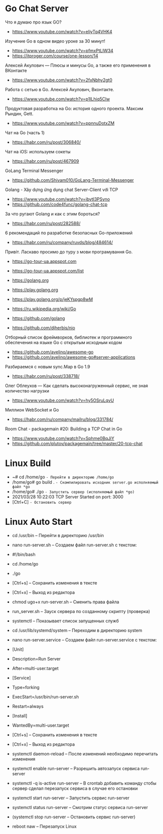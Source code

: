 # Go Chat Server

Что я думаю про язык GO?
- https://www.youtube.com/watch?v=eIiyTq4VHK4

Изучение Go в одном видео уроке за 30 минут!
- https://www.youtube.com/watch?v=pfmxPtLIW34
- https://itproger.com/course/one-lesson/14

Алексей Акулович — Плюсы и минусы Go, а также его применения в ВКонтакте
- https://www.youtube.com/watch?v=2fxNbhy2gt0

Работа с сетью в Go. Алексей Акулович, Вконтакте.
- https://www.youtube.com/watch?v=p1ILhiq5Clw

Продуктовая разработка на Go: история одного проекта. Максим Рындин, Gett.
- https://www.youtube.com/watch?v=ppnnuDotxZM

Чат на Go (часть 1)
- https://habr.com/ru/post/306840/

Чат на iOS: используем сокеты
- https://habr.com/ru/post/467909

GoLang Terminal Messenger
- https://github.com/Shivam010/GoLang-Terminal-Messenger

Golang - Xây dựng ứng dụng chat Server-Client với TCP
- https://www.youtube.com/watch?v=ibvtI3PSyno
- https://github.com/code4func/golang-chat-tcp

За что ругают Golang и как с этим бороться?
- https://habr.com/ru/post/282588/

6 рекомендаций по разработке безопасных Go-приложений
- https://habr.com/ru/company/ruvds/blog/484614/

Привіт. Ласкаво просимо до туру з мови програмування Go.
- https://go-tour-ua.appspot.com
- https://go-tour-ua.appspot.com/list

- https://golang.org
- https://play.golang.org
- https://play.golang.org/p/jeKYspgp8wM
- https://ru.wikipedia.org/wiki/Go
- https://github.com/golang
- https://github.com/djherbis/nio

Отборный список фреймворков, библиотек и программного обеспечения на языке Go с открытым исходным кодом
- https://github.com/avelino/awesome-go
- https://github.com/avelino/awesome-go#server-applications

Разбираемся с новым sync.Map в Go 1.9
- https://habr.com/ru/post/338718/

Олег Облеухов — Как сделать высоконагруженный сервис, не зная количество нагрузки
- https://www.youtube.com/watch?v=hy5OSruLqvU

Миллион WebSocket и Go
- https://habr.com/ru/company/mailru/blog/331784/

Room Chat - packagemain #20: Building a TCP Chat in Go
- https://www.youtube.com/watch?v=Sphme0BqJiY
- https://github.com/plutov/packagemain/tree/master/20-tcp-chat

# Linux Build
- ~# cd /home/go        `- Перейти в директорию /home/go`
- /home/go# go build .  `- Скомпилировать исходник server.go исполняемый файл *go`
- /home/go# ./go        `- Запустить сервер (исполняемый файл *go)`
- 2021/03/28 10:22:03 TCP Server Started on port: 3000
- [Ctrl+C]              `- Остановить сервер`

# Linux Auto Start
- cd /usr/bin 		– Перейти в директорию /usr/bin
- nano run-server.sh 	– Создаем файл run-server.sh с текстом:
- #!/bin/bash
- cd /home/go
- ./go
- [Ctrl+s] 		– Сохранить изменения в тексте
- [Ctrl+x] 		– Выход из редактора

- chmod ugo+x run-server.sh 	– Сменить права файла
- run_server.sh			– Зауск сервера по созданному скрипту (проверка)

- systemctl			– Показывает список запущенных служб
- cd /usr/lib/systemd/system	– Переходим в директорию system
- nano run-server.service	– Создаем файл run-server.service с текстом:
- [Unit]
- Description=Run Server
- After=multi-user.target
- [Service]
- Type=forking
- ExecStart=/usr/bin/run-server.sh
- Restart=always
- [Install]
- WantedBy=multi-user.target
- [Ctrl+s] 			– Сохранить изменения в тексте
- [Ctrl+x] 			– Выход из редактора

- systemctl daemon-reload	– После изменений необходимо перечитать изменения
- systemctl enable run-server	– Разрешить автозапуск сервиса run-server
- systemctl -q is-active run-server	– В crontab добавить команду стобы сервер сделал перезапуск сервиса в случае его остановки
- systemctl start run-server		– Запустить сервис run-server
- systemctl status run-server		– Cмотрим статус сервиса run-server
- (systemctl stop run-server		– Остановить сервис run-server)
- reboot naw				– Перезапуск Linux
